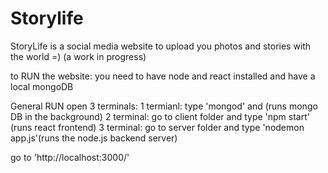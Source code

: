 # Storylife

StoryLife is a social media website to upload you photos and stories with the world =)  (a work in progress)

to RUN the website:
you need to have node and react installed and have a local mongoDB



General RUN open 3 terminals:
1 termianl: type 'mongod' and  (runs mongo DB in the background)
2 terminal: go to client folder and type 'npm start' (runs react frontend)
3 terminal: go to server folder and type 'nodemon app.js'(runs the node.js backend server)

go to 'http://localhost:3000/'

